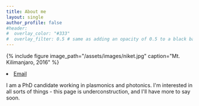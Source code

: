 ```yaml
---
title: About me
layout: single
author_profile: false
#header:
#  overlay_color: "#333"
#  overlay_filter: 0.5 # same as adding an opacity of 0.5 to a black background
---
```

{% include figure image_path="/assets/images/niket.jpg" caption="Mt. Kilimanjaro, 2016" %}
        <li>
          <a href="mailto:thakkar@uw.edu">
            <meta itemprop="email" content="thakkar@uw.edu" />
            <i class="fa fa-fw fa-envelope-square" aria-hidden="true"></i> Email
          </a>
        </li>

I am a PhD candidate working in plasmonics and photonics. I'm interested in all sorts of things - this page is underconstruction, and I'll have more to say soon.